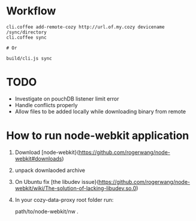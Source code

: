 # Workflow

```
cli.coffee add-remote-cozy http://url.of.my.cozy devicename /sync/directory
cli.coffee sync

# Or

build/cli.js sync
```

# TODO

* Investigate on pouchDB listener limit error
* Handle conflicts properly
* Allow files to be added locally while downloading binary from remote

# How to run node-webkit application

1. Download [node-webkit}(https://github.com/rogerwang/node-webkit#downloads)
2. unpack downlaoded archive
2. On Ubuntu fix [the libudev
   issue}(https://github.com/rogerwang/node-webkit/wiki/The-solution-of-lacking-libudev.so.0)
4. In your cozy-data-proxy root folder run:

    path/to/node-webkit/nw .
